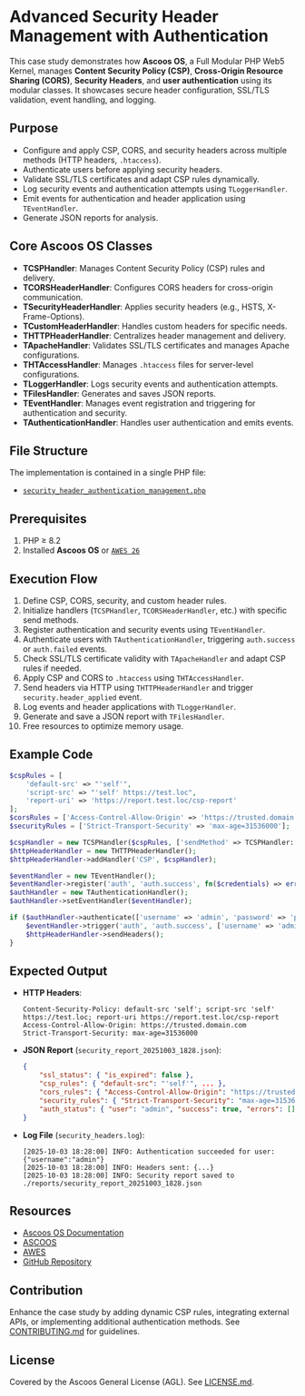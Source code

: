 # Advanced Security Header Management with Authentication

This case study demonstrates how **Ascoos OS**, a Full Modular PHP Web5 Kernel, manages **Content Security Policy (CSP)**, **Cross-Origin Resource Sharing (CORS)**, **Security Headers**, and **user authentication** using its modular classes. It showcases secure header configuration, SSL/TLS validation, event handling, and logging.

## Purpose
- Configure and apply CSP, CORS, and security headers across multiple methods (HTTP headers, `.htaccess`).
- Authenticate users before applying security headers.
- Validate SSL/TLS certificates and adapt CSP rules dynamically.
- Log security events and authentication attempts using `TLoggerHandler`.
- Emit events for authentication and header application using `TEventHandler`.
- Generate JSON reports for analysis.

## Core Ascoos OS Classes
- **TCSPHandler**: Manages Content Security Policy (CSP) rules and delivery.
- **TCORSHeaderHandler**: Configures CORS headers for cross-origin communication.
- **TSecurityHeaderHandler**: Applies security headers (e.g., HSTS, X-Frame-Options).
- **TCustomHeaderHandler**: Handles custom headers for specific needs.
- **THTTPHeaderHandler**: Centralizes header management and delivery.
- **TApacheHandler**: Validates SSL/TLS certificates and manages Apache configurations.
- **THTAccessHandler**: Manages `.htaccess` files for server-level configurations.
- **TLoggerHandler**: Logs security events and authentication attempts.
- **TFilesHandler**: Generates and saves JSON reports.
- **TEventHandler**: Manages event registration and triggering for authentication and security.
- **TAuthenticationHandler**: Handles user authentication and emits events.

## File Structure
The implementation is contained in a single PHP file:
- [`security_header_authentication_management.php`](./security_header_authentication_management.php)

## Prerequisites
1. PHP ≥ 8.2
2. Installed **Ascoos OS** or [`AWES 26`](https://awes.ascoos.com)

## Execution Flow
1. Define CSP, CORS, security, and custom header rules.
2. Initialize handlers (`TCSPHandler`, `TCORSHeaderHandler`, etc.) with specific send methods.
3. Register authentication and security events using `TEventHandler`.
4. Authenticate users with `TAuthenticationHandler`, triggering `auth.success` or `auth.failed` events.
5. Check SSL/TLS certificate validity with `TApacheHandler` and adapt CSP rules if needed.
6. Apply CSP and CORS to `.htaccess` using `THTAccessHandler`.
7. Send headers via HTTP using `THTTPHeaderHandler` and trigger `security.header_applied` event.
8. Log events and header applications with `TLoggerHandler`.
9. Generate and save a JSON report with `TFilesHandler`.
10. Free resources to optimize memory usage.

## Example Code
```php
$cspRules = [
    'default-src' => "'self'",
    'script-src' => "'self' https://test.loc",
    'report-uri' => 'https://report.test.loc/csp-report'
];
$corsRules = ['Access-Control-Allow-Origin' => 'https://trusted.domain.com'];
$securityRules = ['Strict-Transport-Security' => 'max-age=31536000'];

$cspHandler = new TCSPHandler($cspRules, ['sendMethod' => TCSPHandler::CSP_SEND_METHOD_HEADER]);
$httpHeaderHandler = new THTTPHeaderHandler();
$httpHeaderHandler->addHandler('CSP', $cspHandler);

$eventHandler = new TEventHandler();
$eventHandler->register('auth', 'auth.success', fn($credentials) => error_log("Login succeeded"));
$authHandler = new TAuthenticationHandler();
$authHandler->setEventHandler($eventHandler);

if ($authHandler->authenticate(['username' => 'admin', 'password' => 'pass'])) {
    $eventHandler->trigger('auth', 'auth.success', ['username' => 'admin']);
    $httpHeaderHandler->sendHeaders();
}
```

## Expected Output
- **HTTP Headers**:
  ```
  Content-Security-Policy: default-src 'self'; script-src 'self' https://test.loc; report-uri https://report.test.loc/csp-report
  Access-Control-Allow-Origin: https://trusted.domain.com
  Strict-Transport-Security: max-age=31536000
  ```
- **JSON Report** (`security_report_20251003_1828.json`):
  ```json
  {
      "ssl_status": { "is_expired": false },
      "csp_rules": { "default-src": "'self'", ... },
      "cors_rules": { "Access-Control-Allow-Origin": "https://trusted.domain.com", ... },
      "security_rules": { "Strict-Transport-Security": "max-age=31536000" },
      "auth_status": { "user": "admin", "success": true, "errors": [] }
  }
  ```
- **Log File** (`security_headers.log`):
  ```
  [2025-10-03 18:28:00] INFO: Authentication succeeded for user: {"username":"admin"}
  [2025-10-03 18:28:00] INFO: Headers sent: {...}
  [2025-10-03 18:28:00] INFO: Security report saved to ./reports/security_report_20251003_1828.json
  ```

## Resources
- [Ascoos OS Documentation](/docs/)
- [ASCOOS](https://www.ascoos.com)
- [AWES](https://awes.ascoos.com)
- [GitHub Repository](https://github.com/ascoos/os)

## Contribution
Enhance the case study by adding dynamic CSP rules, integrating external APIs, or implementing additional authentication methods. See [CONTRIBUTING.md](/CONTRIBUTING.md) for guidelines.

## License
Covered by the Ascoos General License (AGL). See [LICENSE.md](/LICENSE.md).
